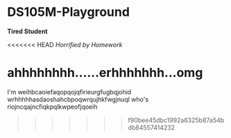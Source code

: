# DS105M-Playground
**Tired Student**

<<<<<<< HEAD
*Horrified by Homework*


ahhhhhhhh......erhhhhhhh...omg
=======
I'm weihbcaoiefaqopqojqfirieurgfugbqjohid
wrhhhhhasdaoshahcbpoqwrqujhkfwgjnuql
who's riojncqajncfiqkpqlkwpeofjqoeih
>>>>>>> f90bee45dbc1992a6325b87a54bdb84557414232
